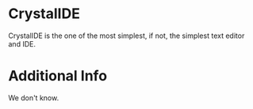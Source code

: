 # CrystalIDE
CrystalIDE is the one of the most simplest, if not, the simplest text editor and IDE.
# Additional Info
We don't know.
